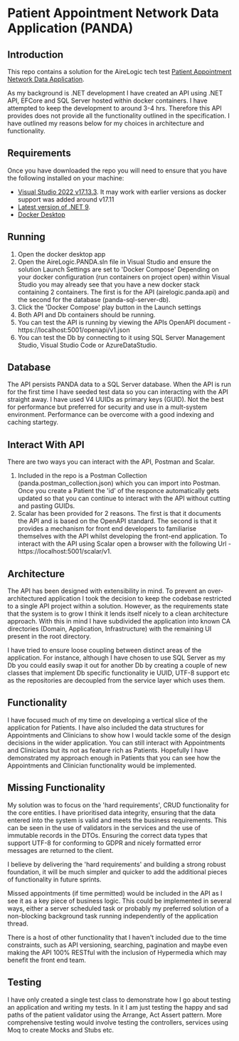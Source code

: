 # Patient Appointment Network Data Application (PANDA)

## Introduction

This repo contains a solution for the AireLogic tech test [Patient Appointment Network Data Application](https://github.com/airelogic/tech-test-portal/tree/main/Patient-Appointment-Backend).

As my background is .NET development I have created an API using .NET API, EFCore and SQL Server hosted within docker containers. I have attempted to keep the development to around 3-4 hrs. Therefore this API provides does not provide all the functionality outlined in the specification. I have outlined my reasons below for my choices in architecture and functionality.

## Requirements

Once you have downloaded the repo you will need to ensure that you have the following installed on your machine:

- [Visual Studio 2022 v17.13.3](https://visualstudio.microsoft.com/vs/). It may work with earlier versions as docker support was added around v17.11
- [Latest version of .NET 9](https://dotnet.microsoft.com/en-us/download).
- [Docker Desktop](https://www.docker.com/products/docker-desktop/)

## Running

1. Open the docker desktop app
2. Open the AireLogic.PANDA.sln file in Visual Studio and ensure the solution Launch Settings are set to 'Docker Compose'
   Depending on your docker configuration (run containers on project open) within Visual Studio you may already see that you have a new docker stack containing 2 containers. The first is for the API (airelogic.panda.api) and the second for the database (panda-sql-server-db).
3. Click the 'Docker Compose' play button in the Launch settings
4. Both API and Db containers should be running.
5. You can test the API is running by viewing the APIs OpenAPI document - https://localhost:5001/openapi/v1.json
6. You can test the Db by connecting to it using SQL Server Management Studio, Visual Studio Code or AzureDataStudio.

## Database

The API persists PANDA data to a SQL Server database. When the API is run for the first time I have seeded test data so you can interacting with the API straight away. I have used V4 UUIDs as primary keys (GUID). Not the best for performance but preferred for security and use in a mult-system environment. Performance can be overcome with a good indexing and caching startegy.

## Interact With API

There are two ways you can interact with the API, Postman and Scalar.

1. Included in the repo is a Postman Collection (panda.postman_collection.json) which you can import into Postman. Once you create a Patient the 'id' of the responce automatically gets updated so that you can continue to interact with the API without cutting and pasting GUIDs.
2. Scalar has been provided for 2 reasons. The first is that it documents the API and is based on the OpenAPI standard. The second is that it provides a mechanism for front end developers to familiarise themselves with the API whilst developing the front-end application. To interact with the API using Scalar open a browser with the following Url - https://localhost:5001/scalar/v1.

## Architecture

The API has been designed with extensibility in mind. To prevent an over-architectured application I took the decision to keep the codebase restricted to a single API project within a solution. However, as the requirements state that the system is to grow I think it lends itself nicely to a clean architecture approach. With this in mind I have subdivided the application into known CA directories (Domain, Application, Infrastructure) with the remaining UI present in the root directory.

I have tried to ensure loose coupling between distinct areas of the application. For instance, although I have chosen to use SQL Server as my Db you could easily swap it out for another Db by creating a couple of new classes that implement Db specific functionality ie UUID, UTF-8 support etc as the repositories are decoupled from the service layer which uses them.

## Functionality

I have focused much of my time on developing a vertical slice of the application for Patients. I have also included the data structures for Appointments and Clinicians to show how I would tackle some of the design decisions in the wider application. You can still interact with Appointments and Clinicians but its not as feature rich as Patients. Hopefully I have demonstrated my approach enough in Patients that you can see how the Appointments and Clinician functionality would be implemented.

## Missing Functionality

My solution was to focus on the 'hard requirements', CRUD functionality for the core entities. I have prioritised data integrity, ensuring that the data entered into the system is valid and meets the business requirements. This can be seen in the use of validators in the services and the use of immutable records in the DTOs. Ensuring the correct data types that support UTF-8 for conforming to GDPR and nicely formatted error messages are returned to the client.

I believe by delivering the 'hard requirements' and building a strong robust foundation, it will be much simpler and quicker to add the additional pieces of functionality in future sprints.

Missed appointments (if time permitted) would be included in the API as I see it as a key piece of business logic. This could be implemented in several ways, either a server scheduled task or probably my preferred solution of a non-blocking background task running independently of the application thread.

There is a host of other functionality that I haven't included due to the time constraints, such as API versioning, searching, pagination and maybe even making the API 100% RESTful with the inclusion of Hypermedia which may benefit the front end team.

## Testing

I have only created a single test class to demonstrate how I go about testing an application and writing my tests. In it I am just testing the happy and sad paths of the patient validator using the Arrange, Act Assert pattern. More comprehensive testing would involve testing the controllers, services using Moq to create Mocks and Stubs etc.
